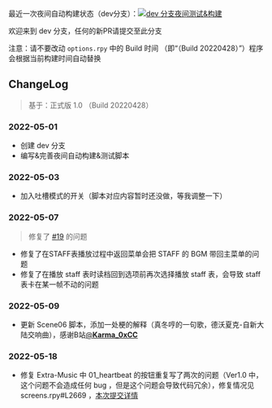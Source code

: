 最近一次夜间自动构建状态（dev分支）：[![dev 分支夜间测试&构建](https://github.com/luckykeeper/LOVE69_renpy_remaster/actions/workflows/build-love69.yml/badge.svg?event=schedule)](https://github.com/luckykeeper/LOVE69_renpy_remaster/actions/workflows/build-love69.yml)

欢迎来到 dev 分支，任何的新PR请提交至此分支

注意：请不要改动 `options.rpy` 中的 Build 时间 （即“（Build 20220428）”）程序会根据当前构建时间自动替换

## ChangeLog

> 基于：正式版 1.0 （Build 20220428）

### 2022-05-01

- 创建 dev 分支
- 编写&完善夜间自动构建&测试脚本

### 2022-05-03

- 加入吐槽模式的开关（脚本对应内容暂时还没做，等我调整一下）

### 2022-05-07

> 修复了 [#19](https://github.com/luckykeeper/LOVE69_renpy_remaster/issues/19) 的问题

- 修复了在STAFF表播放过程中返回菜单会把 STAFF 的 BGM 带回主菜单的问题
- 修复了在播放 staff 表时读档回到选项前再次选择播放 staff 表，会导致 staff 表卡在某一帧不动的问题

### 2022-05-09

- 更新 Scene06 脚本，添加一处梗的解释（真冬哼的一句歌，德沃夏克-自新大陆交响曲），感谢B站[@**Karma_0xCC**](https://space.bilibili.com/12020130)

### 2022-05-18

- 修复 Extra-Music 中 01_heartbeat 的按钮重复写了两次的问题（Ver1.0 中，这个问题不会造成任何 bug ，但是这个问题会导致代码冗余），修复情况见 screens.rpy#L2669 ，[本次提交详情](https://github.com/luckykeeper/LOVE69_renpy_remaster/commit/da8c40d2eb6d9a7d0d6c30e3978c34ad73c48092?diff=split)

